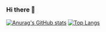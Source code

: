 ### Hi there 👋

[![Anurag's GitHub stats](https://github-readme-stats.vercel.app/api?username=ozone4real)](https://github.com/anuraghazra/github-readme-stats)
[![Top Langs](https://github-readme-stats.vercel.app/api/top-langs/?username=ozone4real&langs_count=10&layout=compact)](https://github.com/anuraghazra/github-readme-stats)
<!--
**ozone4real/ozone4real** is a ✨ _special_ ✨ repository because its `README.md` (this file) appears on your GitHub profile.

Here are some ideas to get you started:

- 🔭 I’m currently working on ...
- 🌱 I’m currently learning ...
- 👯 I’m looking to collaborate on ...
- 🤔 I’m looking for help with ...
- 💬 Ask me about ...
- 📫 How to reach me: ...
- 😄 Pronouns: ...
- ⚡ Fun fact: ...
-->
